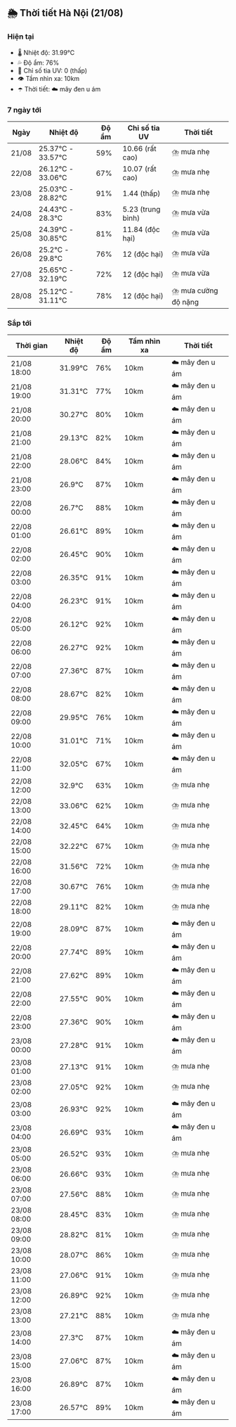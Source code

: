 ## 🌦️ Thời tiết Hà Nội (21/08)

### Hiện tại

- 🌡️ Nhiệt độ: 31.99℃
- 💦 Độ ẩm: 76%
- 🌟 Chỉ số tia UV: 0 (thấp)
- 👁️ Tầm nhìn xa: 10km
- ☂️ Thời tiết: ☁️ mây đen u ám

### 7 ngày tới

| Ngày | Nhiệt độ | Độ ẩm | Chỉ số tia UV | Thời tiết |
| --- | --- | --- | --- | --- |
| 21/08 | 25.37℃ - 33.57℃ | 59% | 10.66 (rất cao) | ⛈️ mưa nhẹ |
| 22/08 | 26.12℃ - 33.06℃ | 67% | 10.07 (rất cao) | ⛈️ mưa nhẹ |
| 23/08 | 25.03℃ - 28.82℃ | 91% | 1.44 (thấp) | ⛈️ mưa nhẹ |
| 24/08 | 24.43℃ - 28.3℃ | 83% | 5.23 (trung bình) | ⛈️ mưa vừa |
| 25/08 | 24.39℃ - 30.85℃ | 81% | 11.84 (độc hại) | ⛈️ mưa vừa |
| 26/08 | 25.2℃ - 29.8℃ | 76% | 12 (độc hại) | ⛈️ mưa vừa |
| 27/08 | 25.65℃ - 32.19℃ | 72% | 12 (độc hại) | ⛈️ mưa vừa |
| 28/08 | 25.12℃ - 31.11℃ | 78% | 12 (độc hại) | ⛈️ mưa cường độ nặng |

### Sắp tới

| Thời gian | Nhiệt độ | Độ ẩm | Tầm nhìn xa | Thời tiết |
| --- | --- | --- | --- | --- |
| 21/08 18:00 | 31.99℃ | 76% | 10km | ☁️ mây đen u ám |
| 21/08 19:00 | 31.31℃ | 77% | 10km | ☁️ mây đen u ám |
| 21/08 20:00 | 30.27℃ | 80% | 10km | ☁️ mây đen u ám |
| 21/08 21:00 | 29.13℃ | 82% | 10km | ☁️ mây đen u ám |
| 21/08 22:00 | 28.06℃ | 84% | 10km | ☁️ mây đen u ám |
| 21/08 23:00 | 26.9℃ | 87% | 10km | ☁️ mây đen u ám |
| 22/08 00:00 | 26.7℃ | 88% | 10km | ☁️ mây đen u ám |
| 22/08 01:00 | 26.61℃ | 89% | 10km | ☁️ mây đen u ám |
| 22/08 02:00 | 26.45℃ | 90% | 10km | ☁️ mây đen u ám |
| 22/08 03:00 | 26.35℃ | 91% | 10km | ☁️ mây đen u ám |
| 22/08 04:00 | 26.23℃ | 91% | 10km | ☁️ mây đen u ám |
| 22/08 05:00 | 26.12℃ | 92% | 10km | ☁️ mây đen u ám |
| 22/08 06:00 | 26.27℃ | 92% | 10km | ☁️ mây đen u ám |
| 22/08 07:00 | 27.36℃ | 87% | 10km | ☁️ mây đen u ám |
| 22/08 08:00 | 28.67℃ | 82% | 10km | ☁️ mây đen u ám |
| 22/08 09:00 | 29.95℃ | 76% | 10km | ☁️ mây đen u ám |
| 22/08 10:00 | 31.01℃ | 71% | 10km | ☁️ mây đen u ám |
| 22/08 11:00 | 32.05℃ | 67% | 10km | ☁️ mây đen u ám |
| 22/08 12:00 | 32.9℃ | 63% | 10km | ⛈️ mưa nhẹ |
| 22/08 13:00 | 33.06℃ | 62% | 10km | ⛈️ mưa nhẹ |
| 22/08 14:00 | 32.45℃ | 64% | 10km | ⛈️ mưa nhẹ |
| 22/08 15:00 | 32.22℃ | 67% | 10km | ⛈️ mưa nhẹ |
| 22/08 16:00 | 31.56℃ | 72% | 10km | ⛈️ mưa nhẹ |
| 22/08 17:00 | 30.67℃ | 76% | 10km | ⛈️ mưa nhẹ |
| 22/08 18:00 | 29.11℃ | 82% | 10km | ⛈️ mưa nhẹ |
| 22/08 19:00 | 28.09℃ | 87% | 10km | ☁️ mây đen u ám |
| 22/08 20:00 | 27.74℃ | 89% | 10km | ☁️ mây đen u ám |
| 22/08 21:00 | 27.62℃ | 89% | 10km | ☁️ mây đen u ám |
| 22/08 22:00 | 27.55℃ | 90% | 10km | ☁️ mây đen u ám |
| 22/08 23:00 | 27.36℃ | 90% | 10km | ☁️ mây đen u ám |
| 23/08 00:00 | 27.28℃ | 91% | 10km | ☁️ mây đen u ám |
| 23/08 01:00 | 27.13℃ | 91% | 10km | ⛈️ mưa nhẹ |
| 23/08 02:00 | 27.05℃ | 92% | 10km | ⛈️ mưa nhẹ |
| 23/08 03:00 | 26.93℃ | 92% | 10km | ☁️ mây đen u ám |
| 23/08 04:00 | 26.69℃ | 93% | 10km | ☁️ mây đen u ám |
| 23/08 05:00 | 26.52℃ | 93% | 10km | ⛈️ mưa nhẹ |
| 23/08 06:00 | 26.66℃ | 93% | 10km | ⛈️ mưa nhẹ |
| 23/08 07:00 | 27.56℃ | 88% | 10km | ⛈️ mưa nhẹ |
| 23/08 08:00 | 28.45℃ | 83% | 10km | ⛈️ mưa nhẹ |
| 23/08 09:00 | 28.82℃ | 81% | 10km | ⛈️ mưa nhẹ |
| 23/08 10:00 | 28.07℃ | 86% | 10km | ⛈️ mưa nhẹ |
| 23/08 11:00 | 27.06℃ | 91% | 10km | ⛈️ mưa nhẹ |
| 23/08 12:00 | 26.89℃ | 92% | 10km | ⛈️ mưa nhẹ |
| 23/08 13:00 | 27.21℃ | 88% | 10km | ⛈️ mưa nhẹ |
| 23/08 14:00 | 27.3℃ | 87% | 10km | ☁️ mây đen u ám |
| 23/08 15:00 | 27.06℃ | 87% | 10km | ☁️ mây đen u ám |
| 23/08 16:00 | 26.89℃ | 87% | 10km | ☁️ mây đen u ám |
| 23/08 17:00 | 26.57℃ | 89% | 10km | ☁️ mây đen u ám |
